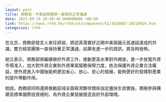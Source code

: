 ```yaml
---
layout: post
title: 商務部：中美經貿團隊一直保持正常溝通
date: 2021-09-16 16:49:46.000000000 +08:00
link: https://news.rthk.hk/rthk/ch/component/k2/1610887-20210916.htm
categories: rthk
---
```


在北京，商務部發言人束玨婷說，將認真落實好近期中美兩國元首通話達成的共識，雙方經貿團隊一直保持著正常溝通，如果有進一步的資訊，將及時發佈。

她又表示，商務部將繼續做好外資工作，推動更高水準對外開放，進一步放寬外資市場准入，加大對外資企業和外資專案服務保障力度，依法保護外資企業合法權益，使外資進入中國後能夠更加省心、放心、安心的發展，能夠更好的發揮對產業的提升帶動作用。

她說，商務部同時還將推動區域全面經濟夥伴關係協定儘快生效實施，積極參與構建高標準國際投資規則，為外資企業發展營造良好外部環境。
